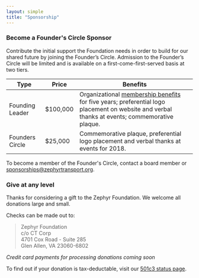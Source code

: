```yaml
---
layout: simple
title: "Sponsorship"
---
```


### Become a Founder's Circle Sponsor
Contribute the initial support the Foundation needs in order to build for our shared future by joining the Founder’s Circle.  Admission to the Founder’s Circle will be limited and is available on a first-come-first-served basis at two tiers.

**Type** | **Price** | **Benefits**
--- | --- | ---
Founding Leader | $100,000 | Organizational [membership benefits](/membership) for five years; preferential logo placement on website and verbal thanks at events; commemorative plaque.
Founders Circle | $25,000 | Commemorative plaque, preferential logo placement and verbal thanks at events for 2018.

To become a member of the Founder's Circle, contact a board member or [sponsorships@zephyrtransport.org](mailto://sponsorships@zephyrtransport.org).

### Give at any level

Thanks for considering a gift to the Zephyr Foundation.  We welcome all donations large and small.

Checks can be made out to:

>Zephyr Foundation <br/>
>c/o CT Corp <br/>
>4701 Cox Road - Suite 285 <br/>
>Glen Allen, VA 23060-6802 <br/>

*Credit card payments for processing donations coming soon*


To find out if your donation is tax-deductable, visit our [501c3 status page](/501c3).
